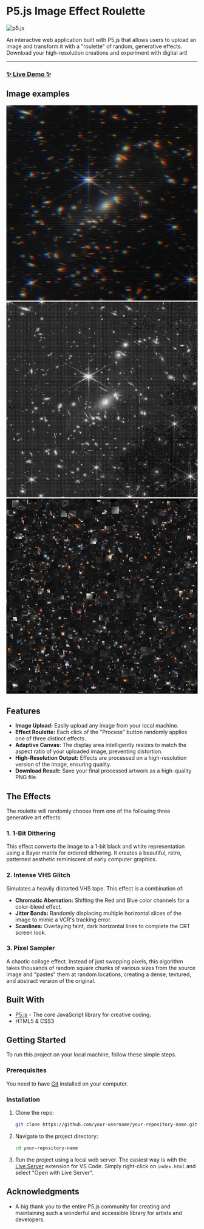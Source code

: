 # P5.js Image Effect Roulette

![p5.js](https://img.shields.io/badge/p5.js-1.9.0-ED225D?logo=p5.js)

An interactive web application built with P5.js that allows users to upload an image and transform it with a "roulette" of random, generative effects. Download your high-resolution creations and experiment with digital art!

---

### [✨ Live Demo ✨](https://github.com/Cozisoul/p5-image-effect-roulette/)

## Image examples

![VHS Glitch Effect Example](visuals/vhs.png)
![Bitmap Example](visuals/bitmap.png)
![Pixel Glitch](visuals/pixel_glitch.png)


## Features

*   **Image Upload:** Easily upload any image from your local machine.
*   **Effect Roulette:** Each click of the "Process" button randomly applies one of three distinct effects.
*   **Adaptive Canvas:** The display area intelligently resizes to match the aspect ratio of your uploaded image, preventing distortion.
*   **High-Resolution Output:** Effects are processed on a high-resolution version of the image, ensuring quality.
*   **Download Result:** Save your final processed artwork as a high-quality PNG file.

## The Effects

The roulette will randomly choose from one of the following three generative art effects:

### 1. 1-Bit Dithering
This effect converts the image to a 1-bit black and white representation using a Bayer matrix for ordered dithering. It creates a beautiful, retro, patterned aesthetic reminiscent of early computer graphics.

### 2. Intense VHS Glitch
Simulates a heavily distorted VHS tape. This effect is a combination of:
*   **Chromatic Aberration:** Shifting the Red and Blue color channels for a color-bleed effect.
*   **Jitter Bands:** Randomly displacing multiple horizontal slices of the image to mimic a VCR's tracking error.
*   **Scanlines:** Overlaying faint, dark horizontal lines to complete the CRT screen look.

### 3. Pixel Sampler
A chaotic collage effect. Instead of just swapping pixels, this algorithm takes thousands of random square chunks of various sizes from the source image and "pastes" them at random locations, creating a dense, textured, and abstract version of the original.

## Built With

*   [P5.js](https://p5js.org/) - The core JavaScript library for creative coding.
*   HTML5 & CSS3

## Getting Started

To run this project on your local machine, follow these simple steps.

### Prerequisites

You need to have [Git](https://git-scm.com) installed on your computer.

### Installation

1.  Clone the repo:
    ```bash
    git clone https://github.com/your-username/your-repository-name.git
    ```
2.  Navigate to the project directory:
    ```bash
    cd your-repository-name
    ```
3.  Run the project using a local web server. The easiest way is with the [Live Server](https://marketplace.visualstudio.com/items?itemName=ritwickdey.LiveServer) extension for VS Code. Simply right-click on `index.html` and select "Open with Live Server".

## Acknowledgments
*   A big thank you to the entire P5.js community for creating and maintaining such a wonderful and accessible library for artists and developers.